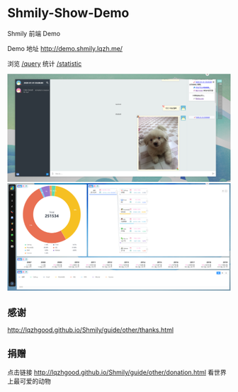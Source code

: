 # Shmily-Show-Demo
Shmily 前端 Demo

Demo 地址 http://demo.shmily.lqzh.me/

浏览 [/query](http://demo.shmily.lqzh.me/)
统计 [/statistic](http://demo.shmily.lqzh.me/#/statistic)



![query](./screenshots/query.png)
![statistic](./screenshots/statistic.png)



## 感谢

http://lqzhgood.github.io/Shmily/guide/other/thanks.html

## 捐赠

点击链接 http://lqzhgood.github.io/Shmily/guide/other/donation.html 看世界上最可爱的动物